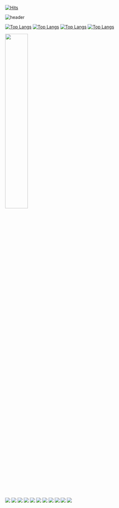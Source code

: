 [![Hits](https://hits.seeyoufarm.com/api/count/incr/badge.svg?url=https%3A%2F%2Fgithub.com%2Fyoooomiii%2FFinal-Project.git&count_bg=%23D9A7A7&title_bg=%23969494&icon=&icon_color=%23E7E7E7&title=hits&edge_flat=false)](https://hits.seeyoufarm.com)

![header](https://capsule-render.vercel.app/api?type=Rounded&color=auto&height=200&section=header&text=GoldenEGG%pROJECTrender&fontSize=90)

[![Top Langs](https://github-readme-stats.vercel.app/api/top-langs/?username=yoooomiii&layout=compact)](https://github.com/yoooomiii/github-readme-stats)
[![Top Langs](https://github-readme-stats.vercel.app/api/top-langs/?username=orca0504&layout=compact)](https://github.com/orca0504/github-readme-stats)
[![Top Langs](https://github-readme-stats.vercel.app/api/top-langs/?username=jasmine-dg&layout=compact)](https://github.com/jasmine-dg/github-readme-stats)
[![Top Langs](https://github-readme-stats.vercel.app/api/top-langs/?username=Hongseongwo&layout=compact)](https://github.com/Hongseongwo/github-readme-stats)

<a href="https://github.com/anuraghazra/github-readme-stats">
    <img src="https://github-readme-stats.vercel.app/api/top-langs/?username=yoooomiii&layout=donut&show_icons=true&theme=material-palenight&hide_border=true&bg_color=20232a&icon_color=58A6FF&text_color=fff&title_color=58A6FF&count_private=true&exclude_repo=Face-Transfer-Application" width=38% />
</a>





![](https://img.shields.io/badge/GitHub-100000?style=for-the-badge&logo=github&logoColor=white)
![](https://img.shields.io/badge/Google-4285F4?logo=google&logoColor=fff&style=for-the-badge)
![](https://img.shields.io/badge/HTML-239120?style=for-the-badge&logo=html5&logoColor=white)
![](https://img.shields.io/badge/CSS-239120?&style=for-the-badge&logo=css3&logoColor=white)
![](https://img.shields.io/badge/JavaScript-F7DF1E?style=for-the-badge&logo=JavaScript&logoColor=white)
![](https://img.shields.io/badge/Java-ED8B00?style=for-the-badge&logo=openjdk&logoColor=white)
![](https://img.shields.io/badge/jQuery-0769AD?style=for-the-badge&logo=jquery&logoColor=white)
![](https://img.shields.io/badge/Spring-6DB33F?style=for-the-badge&logo=spring&logoColor=white)
![](https://img.shields.io/badge/MariaDB-003545?style=for-the-badge&logo=mariadb&logoColor=white)
![](https://img.shields.io/badge/MySQL-005C84?style=for-the-badge&logo=mysql&logoColor=white)
![](https://img.shields.io/badge/Eclipse-2C2255?style=for-the-badge&logo=eclipse&logoColor=white)
